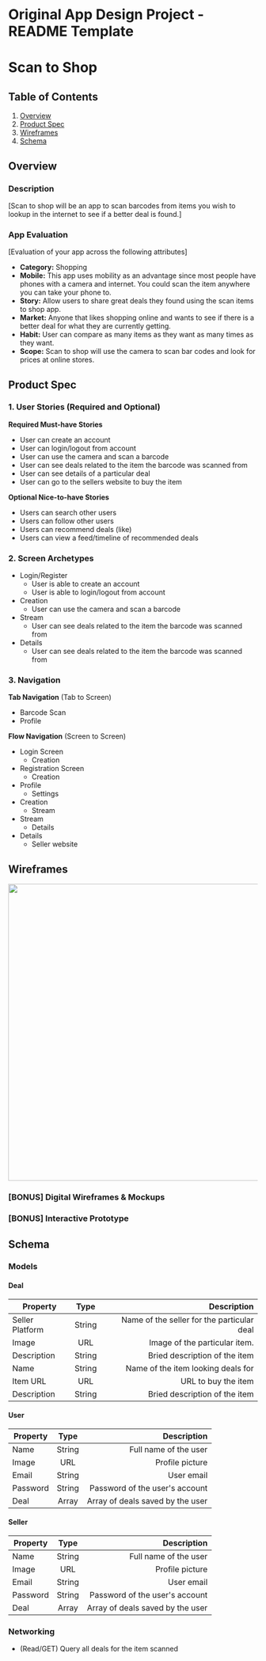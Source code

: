 Original App Design Project - README Template
===

# Scan to Shop

## Table of Contents
1. [Overview](#Overview)
1. [Product Spec](#Product-Spec)
1. [Wireframes](#Wireframes)
2. [Schema](#Schema)

## Overview
### Description
[Scan to shop will be an app to scan barcodes from items you wish to lookup in the internet to see if a better deal is found.]

### App Evaluation
[Evaluation of your app across the following attributes]
- **Category:** Shopping
- **Mobile:** This app uses mobility as an advantage since most people have phones with a camera and internet. You could scan the item anywhere you can take your phone to.
- **Story:** Allow users to share great deals they found using the scan items to shop app.
- **Market:** Anyone that likes shopping online and wants to see if there is a better deal for what they are currently getting.
- **Habit:** User can compare as many items as they want as many times as they want. 
- **Scope:** Scan to shop will use the camera to scan bar codes and look for prices at online stores. 

## Product Spec

### 1. User Stories (Required and Optional)

**Required Must-have Stories**

* User can create an account
* User can login/logout from account
* User can use the camera and scan a barcode
* User can see deals related to the item the barcode was scanned from
* User can see details of a particular deal
* User can go to the sellers website to buy the item

**Optional Nice-to-have Stories**

* Users can search other users
* Users can follow other users
* Users can recommend deals (like)
* Users can view a feed/timeline of recommended deals

### 2. Screen Archetypes

* Login/Register
   * User is able to create an account
   * User is able to login/logout from account
* Creation
   * User can use the camera and scan a barcode
* Stream
   * User can see deals related to the item the barcode was scanned from
* Details
   * User can see deals related to the item the barcode was scanned from

### 3. Navigation

**Tab Navigation** (Tab to Screen)

* Barcode Scan
* Profile

**Flow Navigation** (Screen to Screen)

* Login Screen
   * Creation
* Registration Screen
   * Creation
* Profile
   * Settings
* Creation
   * Stream 
* Stream
   * Details
* Details
   * Seller website 

## Wireframes
<img src="https://imgur.com/kdtt6r5.jpg" width=600>

### [BONUS] Digital Wireframes & Mockups

### [BONUS] Interactive Prototype

## Schema 

### Models

#### Deal
| Property       | Type         |Description                                |
| ------------- |:-------------:| -----------------------------------------:|
| Seller Platform        | String        | Name of the seller for the particular deal|
| Image         | URL           | Image of the particular item.             |
| Description   | String        | Bried description of the item             |
| Name          | String        | Name of the item looking deals for        |
| Item URL      | URL           | URL to buy the item                       |
| Description   | String        | Bried description of the item             |

#### User
| Property       | Type         |Description                                |
| ------------- |:-------------:| -----------------------------------------:|
| Name          | String        | Full name of the user                     |
| Image         | URL           | Profile picture                           |
| Email         | String        | User email                                |
| Password      | String        | Password of the user's account            |
| Deal          | Array         | Array of deals saved by the user          |

#### Seller
| Property       | Type         |Description                                |
| ------------- |:-------------:| -----------------------------------------:|
| Name          | String        | Full name of the user                     |
| Image         | URL           | Profile picture                           |
| Email         | String        | User email                                |
| Password      | String        | Password of the user's account            |
| Deal          | Array         | Array of deals saved by the user          |

### Networking
- (Read/GET) Query all deals for the item scanned
